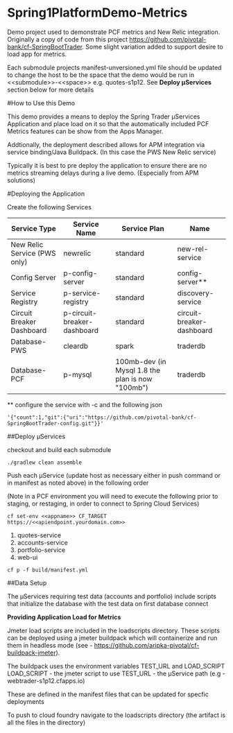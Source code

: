 # Spring1PlatformDemo-Metrics

Demo project used to demonstrate PCF metrics and New Relic integration.  Originally a copy of code from this project https://github.com/pivotal-bank/cf-SpringBootTrader.  Some slight variation added to support desire to load app for metrics.

Each submodule projects manifest-unversioned.yml file should be updated to change the host to be the space that the demo would be run in &lt;&lt;submodule&gt;&gt;-&lt;&lt;space&gt;&gt; e.g. quotes-s1p12.  See **Deploy µServices** section below for more details

#How to Use this Demo

This demo provides a means to deploy the Spring Trader µServices Application and place load on it so that the automatically included PCF Metrics features can be show from the Apps Manager.  

Addtionally, the deployment described allows for APM integration via service binding/Java Buildpack.  (In this case the PWS New Relic service) 

Typically it is best to pre deploy the application to ensure there are no metrics streaming delays during a live demo. (Especially from APM solutions) 


#Deploying the Application

Create the following Services

 Service Type | Service Name | Service Plan | Name 
 --- | --- | --- | --- 
 New Relic Service (PWS only) | newrelic | standard | new-rel-service 
 Config Server | p-config-server | standard | config-server**
 Service Registry | p-service-registry | standard | discovery-service
 Circuit Breaker Dashboard | p-circuit-breaker-dashboard | standard | circuit-breaker-dashboard
 Database-PWS | cleardb | spark | traderdb 
 Database-PCF | p-mysql | 100mb-dev (in Mysql 1.8 the plan is now "100mb") | traderdb 

** configure the service with -c and the following json

```
'{"count":1,"git":{"uri":"https://github.com/pivotal-bank/cf-SpringBootTrader-config.git"}}'
```

##Deploy µServices

checkout and build each submodule 

```
./gradlew clean assemble
```

Push each µService (update host as necessary either in push command or in manifest as noted above) in the following order

(Note in a PCF environment you will need to execute the following prior to staging, or restaging, in order to connect to Spring Cloud Services)

```
cf set-env <<appname>> CF_TARGET https://<<apiendpoint.yourdomain.com>>
```

1. quotes-service
2. accounts-service
3. portfolio-service
4. web-ui

```
cf p -f build/manifest.yml
```

##Data Setup

The µServices requiring test data (accounts and portfolio) include scripts that initialize the database with the test data on first database connect

**Providing Application Load for Metrics**

Jmeter load scripts are included in the loadscripts directory.  These scripts can be deployed using a jmeter buildpack which will containerize and run them in headless mode (see - https://github.com/aripka-pivotal/cf-buildpack-jmeter).

The buildpack uses the environment variables TEST_URL and LOAD_SCRIPT
LOAD_SCRIPT - the jmeter script to use
TEST_URL - the µService path (e.g - webtrader-s1p12.cfapps.io)

These are defined in the manifest files that can be updated for specfic deployments

To push to cloud foundry navigate to the loadscripts directory (the artifact is all the files in the directory) 
